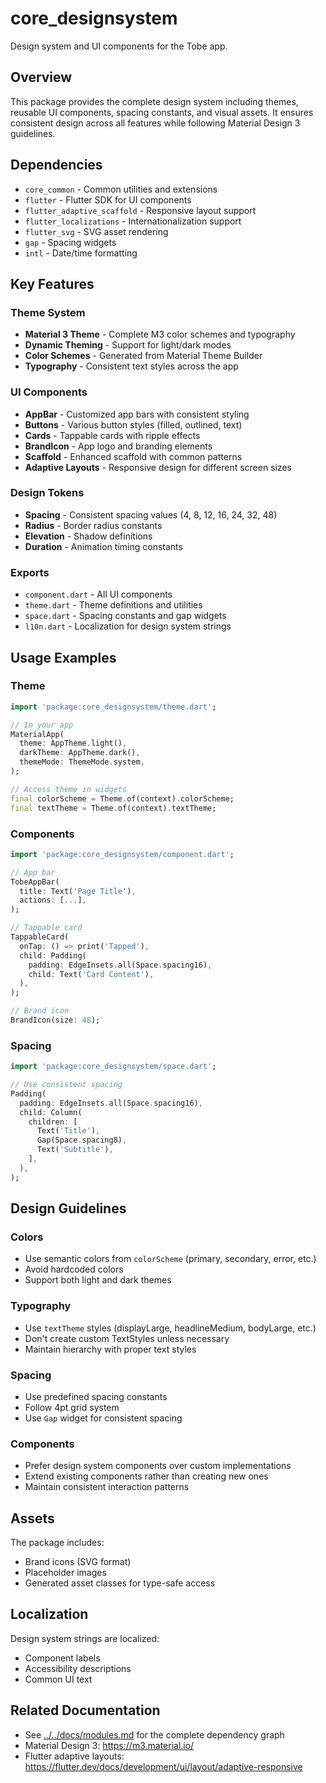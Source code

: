# core_designsystem

Design system and UI components for the Tobe app.

## Overview

This package provides the complete design system including themes, reusable UI components, spacing constants, and visual assets. It ensures consistent design across all features while following Material Design 3 guidelines.

## Dependencies

- `core_common` - Common utilities and extensions
- `flutter` - Flutter SDK for UI components
- `flutter_adaptive_scaffold` - Responsive layout support
- `flutter_localizations` - Internationalization support
- `flutter_svg` - SVG asset rendering
- `gap` - Spacing widgets
- `intl` - Date/time formatting

## Key Features

### Theme System
- **Material 3 Theme** - Complete M3 color schemes and typography
- **Dynamic Theming** - Support for light/dark modes
- **Color Schemes** - Generated from Material Theme Builder
- **Typography** - Consistent text styles across the app

### UI Components
- **AppBar** - Customized app bars with consistent styling
- **Buttons** - Various button styles (filled, outlined, text)
- **Cards** - Tappable cards with ripple effects
- **BrandIcon** - App logo and branding elements
- **Scaffold** - Enhanced scaffold with common patterns
- **Adaptive Layouts** - Responsive design for different screen sizes

### Design Tokens
- **Spacing** - Consistent spacing values (4, 8, 12, 16, 24, 32, 48)
- **Radius** - Border radius constants
- **Elevation** - Shadow definitions
- **Duration** - Animation timing constants

### Exports
- `component.dart` - All UI components
- `theme.dart` - Theme definitions and utilities
- `space.dart` - Spacing constants and gap widgets
- `l10n.dart` - Localization for design system strings

## Usage Examples

### Theme
```dart
import 'package:core_designsystem/theme.dart';

// In your app
MaterialApp(
  theme: AppTheme.light(),
  darkTheme: AppTheme.dark(),
  themeMode: ThemeMode.system,
);

// Access theme in widgets
final colorScheme = Theme.of(context).colorScheme;
final textTheme = Theme.of(context).textTheme;
```

### Components
```dart
import 'package:core_designsystem/component.dart';

// App bar
TobeAppBar(
  title: Text('Page Title'),
  actions: [...],
);

// Tappable card
TappableCard(
  onTap: () => print('Tapped'),
  child: Padding(
    padding: EdgeInsets.all(Space.spacing16),
    child: Text('Card Content'),
  ),
);

// Brand icon
BrandIcon(size: 48);
```

### Spacing
```dart
import 'package:core_designsystem/space.dart';

// Use consistent spacing
Padding(
  padding: EdgeInsets.all(Space.spacing16),
  child: Column(
    children: [
      Text('Title'),
      Gap(Space.spacing8),
      Text('Subtitle'),
    ],
  ),
);
```

## Design Guidelines

### Colors
- Use semantic colors from `colorScheme` (primary, secondary, error, etc.)
- Avoid hardcoded colors
- Support both light and dark themes

### Typography
- Use `textTheme` styles (displayLarge, headlineMedium, bodyLarge, etc.)
- Don't create custom TextStyles unless necessary
- Maintain hierarchy with proper text styles

### Spacing
- Use predefined spacing constants
- Follow 4pt grid system
- Use `Gap` widget for consistent spacing

### Components
- Prefer design system components over custom implementations
- Extend existing components rather than creating new ones
- Maintain consistent interaction patterns

## Assets

The package includes:
- Brand icons (SVG format)
- Placeholder images
- Generated asset classes for type-safe access

## Localization

Design system strings are localized:
- Component labels
- Accessibility descriptions
- Common UI text

## Related Documentation

- See [../../docs/modules.md](../../docs/modules.md) for the complete dependency graph
- Material Design 3: https://m3.material.io/
- Flutter adaptive layouts: https://flutter.dev/docs/development/ui/layout/adaptive-responsive